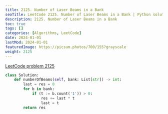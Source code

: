 ```yaml
---
title: 2125. Number of Laser Beams in a Bank
seoTitle: LeetCode 2125. Number of Laser Beams in a Bank | Python solution and explanation
description: 2125. Number of Laser Beams in a Bank
toc: true
tags: []
categories: [Algorithms, LeetCode]
date: 2024-01-01
lastMod: 2024-01-01
featuredImage: https://picsum.photos/700/155?grayscale
weight: 2125
---
```


[LeetCode problem 2125](https://leetcode.com/problems/number-of-laser-beams-in-a-bank/)

```python
class Solution:
    def numberOfBeams(self, bank: List[str]) -> int:
        last = res = 0
        for b in bank:
            if (t := b.count('1')) > 0:
                res += last * t
                last = t
        return res

```
